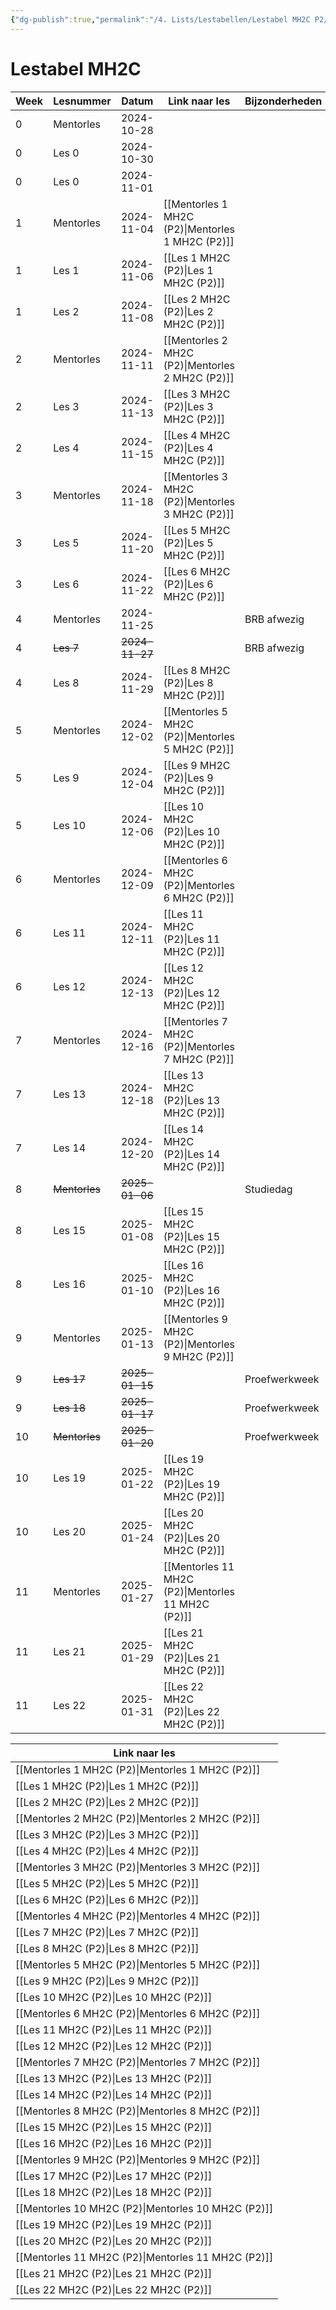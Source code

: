 ```yaml
---
{"dg-publish":true,"permalink":"/4. Lists/Lestabellen/Lestabel MH2C P2/"}
---
```


# Lestabel MH2C

| Week | Lesnummer     | Datum          | Link naar les              | Bijzonderheden |
| ---- | ------------- | -------------- | -------------------------- | -------------- |
| 0    | Mentorles     | 2024-10-28     |                            |                |
| 0    | Les 0         | 2024-10-30     |                            |                |
| 0    | Les 0         | 2024-11-01     |                            |                |
| 1    | Mentorles     | 2024-11-04     | [[Mentorles 1 MH2C (P2)\|Mentorles 1 MH2C (P2)]]  |                |
| 1    | Les 1         | 2024-11-06     | [[Les 1 MH2C (P2)\|Les 1 MH2C (P2)]]        |                |
| 1    | Les 2         | 2024-11-08     | [[Les 2 MH2C (P2)\|Les 2 MH2C (P2)]]        |                |
| 2    | Mentorles     | 2024-11-11     | [[Mentorles 2 MH2C (P2)\|Mentorles 2 MH2C (P2)]]  |                |
| 2    | Les 3         | 2024-11-13     | [[Les 3 MH2C (P2)\|Les 3 MH2C (P2)]]        |                |
| 2    | Les 4         | 2024-11-15     | [[Les 4 MH2C (P2)\|Les 4 MH2C (P2)]]        |                |
| 3    | Mentorles     | 2024-11-18     | [[Mentorles 3 MH2C (P2)\|Mentorles 3 MH2C (P2)]]  |                |
| 3    | Les 5         | 2024-11-20     | [[Les 5 MH2C (P2)\|Les 5 MH2C (P2)]]        |                |
| 3    | Les 6         | 2024-11-22     | [[Les 6 MH2C (P2)\|Les 6 MH2C (P2)]]        |                |
| 4    | Mentorles     | 2024-11-25     |                            | BRB afwezig    |
| 4    | ~~Les 7~~     | ~~2024-11-27~~ |                            | BRB afwezig    |
| 4    | Les 8         | 2024-11-29     | [[Les 8 MH2C (P2)\|Les 8 MH2C (P2)]]        |                |
| 5    | Mentorles     | 2024-12-02     | [[Mentorles 5 MH2C (P2)\|Mentorles 5 MH2C (P2)]]  |                |
| 5    | Les 9         | 2024-12-04     | [[Les 9 MH2C (P2)\|Les 9 MH2C (P2)]]        |                |
| 5    | Les 10        | 2024-12-06     | [[Les 10 MH2C (P2)\|Les 10 MH2C (P2)]]       |                |
| 6    | Mentorles     | 2024-12-09     | [[Mentorles 6 MH2C (P2)\|Mentorles 6 MH2C (P2)]]  |                |
| 6    | Les 11        | 2024-12-11     | [[Les 11 MH2C (P2)\|Les 11 MH2C (P2)]]       |                |
| 6    | Les 12        | 2024-12-13     | [[Les 12 MH2C (P2)\|Les 12 MH2C (P2)]]       |                |
| 7    | Mentorles     | 2024-12-16     | [[Mentorles 7 MH2C (P2)\|Mentorles 7 MH2C (P2)]]  |                |
| 7    | Les 13        | 2024-12-18     | [[Les 13 MH2C (P2)\|Les 13 MH2C (P2)]]       |                |
| 7    | Les 14        | 2024-12-20     | [[Les 14 MH2C (P2)\|Les 14 MH2C (P2)]]       |                |
| 8    | ~~Mentorles~~ | ~~2025-01-06~~ |                            | Studiedag      |
| 8    | Les 15        | 2025-01-08     | [[Les 15 MH2C (P2)\|Les 15 MH2C (P2)]]       |                |
| 8    | Les 16        | 2025-01-10     | [[Les 16 MH2C (P2)\|Les 16 MH2C (P2)]]       |                |
| 9    | Mentorles     | 2025-01-13     | [[Mentorles 9 MH2C (P2)\|Mentorles 9 MH2C (P2)]]  |                |
| 9    | ~~Les 17~~    | ~~2025-01-15~~ |                            | Proefwerkweek  |
| 9    | ~~Les 18~~    | ~~2025-01-17~~ |                            | Proefwerkweek  |
| 10   | ~~Mentorles~~ | ~~2025-01-20~~ |                            | Proefwerkweek  |
| 10   | Les 19        | 2025-01-22     | [[Les 19 MH2C (P2)\|Les 19 MH2C (P2)]]       |                |
| 10   | Les 20        | 2025-01-24     | [[Les 20 MH2C (P2)\|Les 20 MH2C (P2)]]       |                |
| 11   | Mentorles     | 2025-01-27     | [[Mentorles 11 MH2C (P2)\|Mentorles 11 MH2C (P2)]] |                |
| 11   | Les 21        | 2025-01-29     | [[Les 21 MH2C (P2)\|Les 21 MH2C (P2)]]       |                |
| 11   | Les 22        | 2025-01-31     | [[Les 22 MH2C (P2)\|Les 22 MH2C (P2)]]       |                |

| Link naar les              |
| -------------------------- |
| [[Mentorles 1 MH2C (P2)\|Mentorles 1 MH2C (P2)]]  |
| [[Les 1 MH2C (P2)\|Les 1 MH2C (P2)]]        |
| [[Les 2 MH2C (P2)\|Les 2 MH2C (P2)]]        |
| [[Mentorles 2 MH2C (P2)\|Mentorles 2 MH2C (P2)]]  |
| [[Les 3 MH2C (P2)\|Les 3 MH2C (P2)]]        |
| [[Les 4 MH2C (P2)\|Les 4 MH2C (P2)]]        |
| [[Mentorles 3 MH2C (P2)\|Mentorles 3 MH2C (P2)]]  |
| [[Les 5 MH2C (P2)\|Les 5 MH2C (P2)]]        |
| [[Les 6 MH2C (P2)\|Les 6 MH2C (P2)]]        |
| [[Mentorles 4 MH2C (P2)\|Mentorles 4 MH2C (P2)]]  |
| [[Les 7 MH2C (P2)\|Les 7 MH2C (P2)]]        |
| [[Les 8 MH2C (P2)\|Les 8 MH2C (P2)]]        |
| [[Mentorles 5 MH2C (P2)\|Mentorles 5 MH2C (P2)]]  |
| [[Les 9 MH2C (P2)\|Les 9 MH2C (P2)]]        |
| [[Les 10 MH2C (P2)\|Les 10 MH2C (P2)]]       |
| [[Mentorles 6 MH2C (P2)\|Mentorles 6 MH2C (P2)]]  |
| [[Les 11 MH2C (P2)\|Les 11 MH2C (P2)]]       |
| [[Les 12 MH2C (P2)\|Les 12 MH2C (P2)]]       |
| [[Mentorles 7 MH2C (P2)\|Mentorles 7 MH2C (P2)]]  |
| [[Les 13 MH2C (P2)\|Les 13 MH2C (P2)]]       |
| [[Les 14 MH2C (P2)\|Les 14 MH2C (P2)]]       |
| [[Mentorles 8 MH2C (P2)\|Mentorles 8 MH2C (P2)]]  |
| [[Les 15 MH2C (P2)\|Les 15 MH2C (P2)]]       |
| [[Les 16 MH2C (P2)\|Les 16 MH2C (P2)]]       |
| [[Mentorles 9 MH2C (P2)\|Mentorles 9 MH2C (P2)]]  |
| [[Les 17 MH2C (P2)\|Les 17 MH2C (P2)]]       |
| [[Les 18 MH2C (P2)\|Les 18 MH2C (P2)]]       |
| [[Mentorles 10 MH2C (P2)\|Mentorles 10 MH2C (P2)]] |
| [[Les 19 MH2C (P2)\|Les 19 MH2C (P2)]]       |
| [[Les 20 MH2C (P2)\|Les 20 MH2C (P2)]]       |
| [[Mentorles 11 MH2C (P2)\|Mentorles 11 MH2C (P2)]] |
| [[Les 21 MH2C (P2)\|Les 21 MH2C (P2)]]       |
| [[Les 22 MH2C (P2)\|Les 22 MH2C (P2)]]       |

